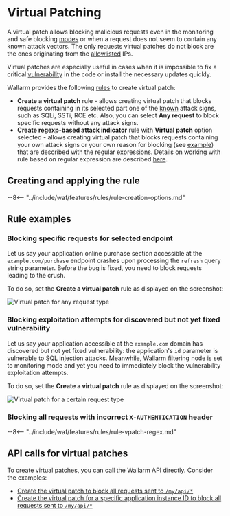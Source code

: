 [img-vpatch-example1]:      ../../images/user-guides/rules/vpatch-rule-1.png
[img-vpatch-example2]:      ../../images/user-guides/rules/vpatch-rule-2.png
[img-regex-example1]:       ../../images/user-guides/rules/regex-rule-1.png
[rule-creation-options]:    ../../user-guides/events/analyze-attack.md#analyze-requests-in-an-event
[request-processing]:       ../../user-guides/rules/request-processing.md

# Virtual Patching

A virtual patch allows blocking malicious requests even in the monitoring and safe blocking [modes](../../admin-en/configure-wallarm-mode.md) or when a request does not seem to contain any known attack vectors. The only requests virtual patches do not block are the ones originating from the [allowlisted](../ip-lists/overview.md) IPs.

Virtual patches are especially useful in cases when it is impossible to fix a critical [vulnerability](../../user-guides/vulnerabilities.md) in the code or install the necessary updates quickly.

Wallarm provides the following [rules](../../user-guides/rules/rules.md) to create virtual patch:

* **Create a virtual patch** rule - allows creating virtual patch that blocks requests containing in its selected part one of the [known](../../attacks-vulns-list.md) attack signs, such as SQLi, SSTi, RCE etc. Also, you can select **Any request** to block specific requests without any attack signs.
* **Create regexp-based attack indicator** rule with **Virtual patch** option selected - allows creating virtual patch that blocks requests containing your own attack signs or your own reason for blocking (see [example](#blocking-all-requests-with-incorrect-x-authentication-header)) that are described with the regular expressions. Details on working with rule based on regular expression are described [here](../../user-guides/rules/regex-rule.md).

## Creating and applying the rule

--8<-- "../include/waf/features/rules/rule-creation-options.md"

## Rule examples

### Blocking specific requests for selected endpoint

Let us say your application online purchase section accessible at the `example.com/purchase` endpoint crashes upon processing the `refresh` query string parameter. Before the bug is fixed, you need to block requests leading to the crush.

To do so, set the **Create a virtual patch** rule as displayed on the screenshot:

![Virtual patch for any request type][img-vpatch-example2]

### Blocking exploitation attempts for discovered but not yet fixed vulnerability

Let us say your application accessible at the `example.com` domain has discovered but not yet fixed vulnerability: the application's `id` parameter is vulnerable to SQL injection attacks. Meanwhile, Wallarm filtering node is set to monitoring mode and yet you need to immediately block the vulnerability exploitation attempts.

To do so, set the **Create a virtual patch** rule as displayed on the screenshot:

![Virtual patch for a certain request type][img-vpatch-example1]

### Blocking all requests with incorrect `X-AUTHENTICATION` header

--8<-- "../include/waf/features/rules/rule-vpatch-regex.md"

## API calls for virtual patches

To create virtual patches, you can call the Wallarm API directly. Consider the examples:

* [Create the virtual patch to block all requests sent to `/my/api/*`](../../api/request-examples.md#create-the-virtual-patch-to-block-all-requests-sent-to-myapi)
* [Create the virtual patch for a specific application instance ID to block all requests sent to `/my/api/*`](../../api/request-examples.md#create-the-virtual-patch-for-a-specific-application-instance-id-to-block-all-requests-sent-to-myapi)

